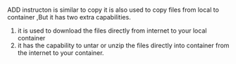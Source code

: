 ###
ADD instructon is similar to copy it is also used to copy files from local to container ,But it has two extra capabilities.
1) it is used to download the files directly from internet to your local container
2) it has the capability to untar or unzip the files directly into container from the internet to your container.